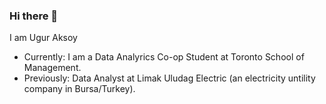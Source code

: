 ### Hi there 👋

I am Ugur Aksoy
- Currently: I am a Data Analyrics Co-op Student at Toronto School of Management.
- Previously: Data Analyst at Limak Uludag Electric (an electricity untility company in Bursa/Turkey).

<!--
**uguraksoyca/uguraksoyca** is a ✨ _special_ ✨ repository because its `README.md` (this file) appears on your GitHub profile.

Here are some ideas to get you started:

- I am a Data Analytics student at the Toronto School of Management and a data analyst with 9 years of working experience.
